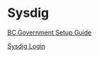 
# Sysdig

[BC Government Setup Guide](https://developer.gov.bc.ca/OpenShift-User-Guide-to-Creating-and-Using-a-Sysdig-Team-for-Monitoring)

[Sysdig Login](https://app.sysdigcloud.com/api/oauth/openid/bcdevops)